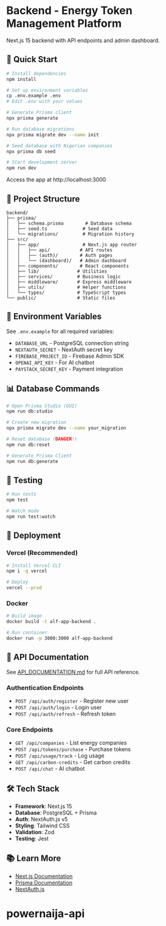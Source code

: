 # Backend - Energy Token Management Platform

Next.js 15 backend with API endpoints and admin dashboard.

## 🚀 Quick Start

```bash
# Install dependencies
npm install

# Set up environment variables
cp .env.example .env
# Edit .env with your values

# Generate Prisma client
npx prisma generate

# Run database migrations
npx prisma migrate dev --name init

# Seed database with Nigerian companies
npx prisma db seed

# Start development server
npm run dev
```

Access the app at http://localhost:3000

## 📁 Project Structure

```
backend/
├── prisma/
│   ├── schema.prisma        # Database schema
│   ├── seed.ts             # Seed data
│   └── migrations/         # Migration history
├── src/
│   ├── app/                # Next.js app router
│   │   ├── api/           # API routes
│   │   ├── (auth)/        # Auth pages
│   │   └── (dashboard)/   # Admin dashboard
│   ├── components/        # React components
│   ├── lib/              # Utilities
│   ├── services/         # Business logic
│   ├── middleware/       # Express middleware
│   ├── utils/            # Helper functions
│   └── types/            # TypeScript types
└── public/               # Static files
```

## 🔑 Environment Variables

See `.env.example` for all required variables:

- `DATABASE_URL` - PostgreSQL connection string
- `NEXTAUTH_SECRET` - NextAuth secret key
- `FIREBASE_PROJECT_ID` - Firebase Admin SDK
- `OPENAI_API_KEY` - For AI chatbot
- `PAYSTACK_SECRET_KEY` - Payment integration

## 📊 Database Commands

```bash
# Open Prisma Studio (GUI)
npm run db:studio

# Create new migration
npx prisma migrate dev --name your_migration

# Reset database (DANGER!)
npm run db:reset

# Generate Prisma Client
npm run db:generate
```

## 🧪 Testing

```bash
# Run tests
npm test

# Watch mode
npm run test:watch
```

## 🚢 Deployment

### Vercel (Recommended)

```bash
# Install Vercel CLI
npm i -g vercel

# Deploy
vercel --prod
```

### Docker

```bash
# Build image
docker build -t alf-app-backend .

# Run container
docker run -p 3000:3000 alf-app-backend
```

## 📝 API Documentation

See [API_DOCUMENTATION.md](../docs/API_DOCUMENTATION.md) for full API reference.

### Authentication Endpoints

- `POST /api/auth/register` - Register new user
- `POST /api/auth/login` - Login user
- `POST /api/auth/refresh` - Refresh token

### Core Endpoints

- `GET /api/companies` - List energy companies
- `POST /api/tokens/purchase` - Purchase tokens
- `POST /api/usage/track` - Log usage
- `GET /api/carbon-credits` - Get carbon credits
- `POST /api/chat` - AI chatbot

## 🛠️ Tech Stack

- **Framework**: Next.js 15
- **Database**: PostgreSQL + Prisma
- **Auth**: NextAuth.js v5
- **Styling**: Tailwind CSS
- **Validation**: Zod
- **Testing**: Jest

## 📚 Learn More

- [Next.js Documentation](https://nextjs.org/docs)
- [Prisma Documentation](https://www.prisma.io/docs)
- [NextAuth.js](https://next-auth.js.org)
# powernaija-api
